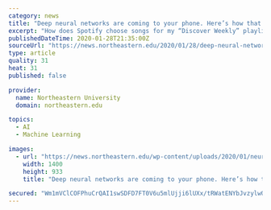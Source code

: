 ```yaml
---
category: news
title: "Deep neural networks are coming to your phone. Here’s how that could change your life."
excerpt: "How does Spotify choose songs for my “Discover Weekly” playlist? Why is Gmail’s spam filter so effective? The answer is a type of artificial intelligence known as deep neural networks. These networks are very good at recognizing and classifying data, but they tend to take a lot of computing power and memory to run—too much to work ..."
publishedDateTime: 2020-01-28T21:35:00Z
sourceUrl: "https://news.northeastern.edu/2020/01/28/deep-neural-networks-are-coming-to-your-phone-heres-how-that-could-change-your-life/"
type: article
quality: 31
heat: 31
published: false

provider:
  name: Northeastern University
  domain: northeastern.edu

topics:
  - AI
  - Machine Learning

images:
  - url: "https://news.northeastern.edu/wp-content/uploads/2020/01/neural_network_1400.jpg"
    width: 1400
    height: 933
    title: "Deep neural networks are coming to your phone. Here’s how that could change your life."

secured: "Wm1mVClCOFPhuCrQAI1swSDFD7FT0V6u5mlUjji6lUXx/tRWatENYbJvzylwO+ifuP3bhNITw/hzVhYHkkF/OyHz5pPqnWwgCbcVObNfhBf7G8gtHfNtJwVJ3ZCIHze1wuvbmwkIK+ruCwVNsn0wj9dWldXv5CZJHa6m54lYTXa0auPYTDlaYmwsqDyeMpxzFNh/Afk9rHcYTGYNidBlG+IbeO+xSPqb4Ki9BiQYD5UZfSeFEdznYkQKo88IlscCrcwbrCdRFPf4J5r02mB/mM7BKyQtTdI4GMrEhtb/SnGmFJAHuxrwfTShFFmxa1sUst/z1RBef0x039awny/iAv46k32MkREKIK1J+Tgyer7Bb/Xs190i67dzKQjdmMza+iW0MCNaYghqfia676iYGYyBnqA1FT7rPW6jQup2jsyBkyeqSwXkcQEhorrKzMN0ldIxMfb+OrqIK44bVlB94qnK9AyhmVVKWtD89lsXtoE=;WHHVRD/BQJHVwB0BWtEzHQ=="
---
```


